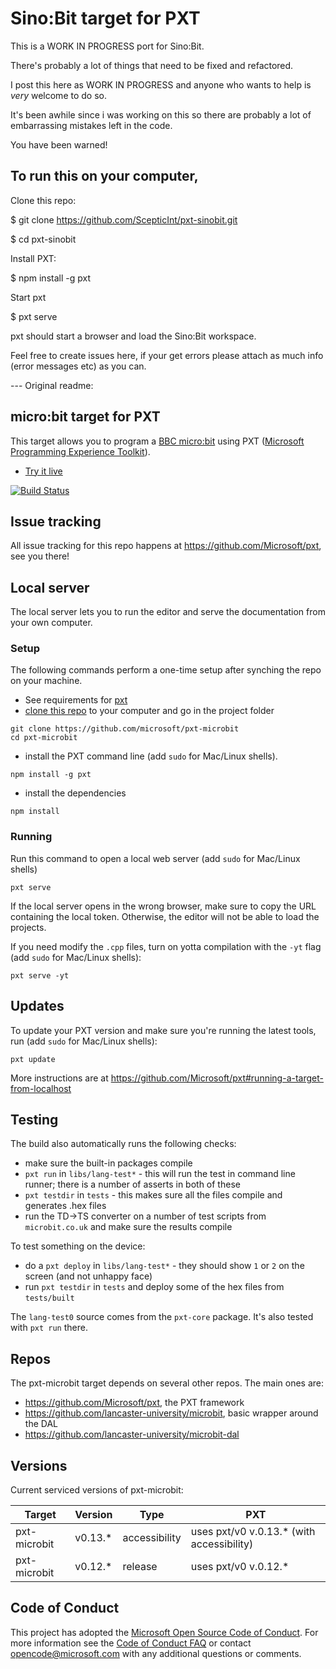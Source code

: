 # Sino:Bit target for PXT 

This is a WORK IN PROGRESS port for Sino:Bit.

There's probably a lot of things that need to be fixed and refactored.

I post this here as WORK IN PROGRESS and anyone who wants to help is *very* welcome to do so.

It's been awhile since i was working on this so there are probably a lot of embarrassing mistakes left in the code.

You have been warned!

## To run this on your computer,
Clone this repo:

$ git clone https://github.com/ScepticInt/pxt-sinobit.git

$ cd pxt-sinobit

Install PXT:

$ npm install -g pxt

Start pxt

$ pxt serve

pxt should start a browser and load the Sino:Bit workspace.

Feel free to create issues here, if your get errors please attach as much info (error messages etc) as you can.














--- Original readme:
## micro:bit target for PXT

This target allows you to program a [BBC micro:bit](https://microbit.org/) using 
PXT ([Microsoft Programming Experience Toolkit](https://github.com/Microsoft/pxt)).

* [Try it live](https://makecode.microbit.org)

[![Build Status](https://travis-ci.org/Microsoft/pxt-microbit.svg?branch=master)](https://travis-ci.org/Microsoft/pxt-microbit)

## Issue tracking

All issue tracking for this repo happens at https://github.com/Microsoft/pxt, see you there!

## Local server

The local server lets you to run the editor and serve the documentation from your own computer.

### Setup

The following commands perform a one-time setup after synching the repo on your machine.

* See requirements for [pxt](https://github.com/Microsoft/pxt)
* [clone this repo](https://help.github.com/articles/cloning-a-repository/) to your computer and go in the project folder
```
git clone https://github.com/microsoft/pxt-microbit
cd pxt-microbit
```
* install the PXT command line (add ``sudo`` for Mac/Linux shells).
```
npm install -g pxt
```
* install the dependencies
```
npm install

```

### Running

Run this command to open a local web server (add ``sudo`` for Mac/Linux shells)
```
pxt serve
```
If the local server opens in the wrong browser, make sure to copy the URL containing the local token. 
Otherwise, the editor will not be able to load the projects.

If you need modify the `.cpp` files, turn on yotta compilation with the ``-yt`` flag (add ``sudo`` for Mac/Linux shells):
```
pxt serve -yt
```

## Updates

To update your PXT version and make sure you're running the latest tools, run (add ``sudo`` for Mac/Linux shells):
```
pxt update
```

More instructions are at https://github.com/Microsoft/pxt#running-a-target-from-localhost 

## Testing

The build also automatically runs the following checks:

* make sure the built-in packages compile
* `pxt run` in `libs/lang-test*` - this will run the test in command line runner; 
  there is a number of asserts in both of these
* `pxt testdir` in `tests` - this makes sure all the files compile and generates .hex files
* run the TD->TS converter on a number of test scripts from `microbit.co.uk` and make sure the results compile

To test something on the device:

* do a `pxt deploy` in `libs/lang-test*` - they should show `1` or `2` on the screen (and not unhappy face)
* run `pxt testdir` in `tests` and deploy some of the hex files from `tests/built`

The `lang-test0` source comes from the `pxt-core` package. It's also tested with `pxt run` there. 

## Repos 

The pxt-microbit target depends on several other repos. The main ones are:
- https://github.com/Microsoft/pxt, the PXT framework
- https://github.com/lancaster-university/microbit, basic wrapper around the DAL
- https://github.com/lancaster-university/microbit-dal

## Versions

Current serviced versions of pxt-microbit:

| Target | Version | Type | PXT |
|---|---|---|---|
| pxt-microbit  | v0.13.\* | accessibility | uses pxt/v0 v.0.13.\* (with accessibility) |
| pxt-microbit  | v0.12.\* | release | uses pxt/v0 v.0.12.\* |

## Code of Conduct

This project has adopted the [Microsoft Open Source Code of Conduct](https://opensource.microsoft.com/codeofconduct/). For more information see the [Code of Conduct FAQ](https://opensource.microsoft.com/codeofconduct/faq/) or contact [opencode@microsoft.com](mailto:opencode@microsoft.com) with any additional questions or comments.
